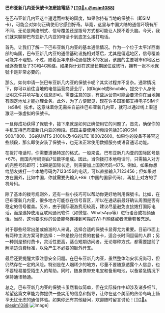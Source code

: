 **巴布亚新几内亚保號卡怎麽接電話？[[TG💪+ @esim1088](https://t.me/s/esim1088)]**

在巴布亚新几内亚这个遥远而神秘的国度，如果你持有当地的保號卡（即SIM卡），可能会对如何正确使用它感到好奇。毕竟，这里与中国大陆的通信环境有所不同，无论是网络制式、信号覆盖还是拨号方式都可能让人摸不着头脑。今天，我们就来聊聊巴布亚新几内亚的电话卡到底怎么接打电话。

首先，让我们了解一下巴布亚新几内亚的基本通信情况。作为一个位于太平洋西南部的岛国，巴布亚新几内亚的通信基础设施相对落后，尤其是偏远地区，信号覆盖可能并不理想。不过，随着近年来移动通信技术的发展，该国的主要城市和地区已经逐渐普及了3G和4G网络。如果你计划在这里长期居住或旅行，拥有一张本地保號卡是非常必要的。

那么，如何申请一张巴布亚新几内亚的保號卡呢？其实过程并不复杂。通常情况下，你可以前往当地的电信运营商营业厅，如Digicel或Bmobile，提交个人身份证明文件并填写相关信息即可。需要注意的是，有些运营商可能会要求你在当地拥有固定地址才能办理业务。此外，为了方便起见，现在许多国家都支持电子SIM卡（eSIM）技术，这意味着你无需亲自前往巴布亚新几内亚，就可以通过线上渠道激活一张虚拟的保號卡。

一旦你成功获得了保號卡，接下来就是如何正确使用它的问题了。首先，确保你的手机支持巴布亚新几内亚的频段。该国主要使用的频段包括2G的GSM 900/1800、3G的UMTS 2100以及4G的LTE 1800/2600。如果你的设备不兼容这些频段，那么即使安装了保號卡，也无法正常使用数据服务或语音通话功能。

在拨打电话时，你需要遵循特定的格式。一般来说，巴布亚新几内亚的国际区号是+675，而国内号码则由7位数字组成。因此，当你拨打本地电话时，只需输入对方的完整号码即可；如果是国际长途，则需要加上国家代码+675。例如，如果你想给朋友拨打一个本地号码为7123456的电话，可以直接输入7123456；但如果对方在国外，比如中国，你就需要先输入+86（中国的国家代码），再接上对方的手机号码。

除了基本的拨号规则外，还有一些小技巧可以帮助你更好地利用保號卡。比如，在巴布亚新几内亚，很多地方可能存在信号盲区，所以在通话前最好确认周围是否有稳定的信号覆盖。另外，由于国际漫游费用较高，建议尽量避免直接拨打国际电话，而是选择使用互联网通讯软件（如微信、WhatsApp等）进行语音或视频通话。当然，这也要求你的设备能够连接到可靠的Wi-Fi网络或者流量套餐充足。

对于那些经常出差或旅游的人来说，选择合适的保號卡显得尤为重要。目前市面上有两种主流方案可供选择：一种是按月付费的套餐卡，适合长时间逗留的人群；另一种则是预付费卡，灵活性更高，适合短期访问者。无论哪种方式，都需要提前了解清楚资费标准，以免产生不必要的额外开支。

最后还要提醒大家注意安全问题。在巴布亚新几内亚，虽然整体治安状况尚可，但仍然存在一定的风险。特别是在人烟稀少的地方，尽量不要随意透露个人信息，也不要轻易接受陌生人的帮助。同时，随身携带充电宝和备用电池，以备紧急情况下保持通讯畅通。

总之，巴布亚新几内亚的保號卡虽然看似简单，但在实际操作中却涉及诸多细节。希望这篇文章能为你提供一些实用的信息和指导，让你在这个美丽的热带岛屿上畅享无忧无虑的通信体验。如果你还有其他疑问，欢迎随时留言讨论！[[TG💪+ @esim1088](https://t.me/s/esim1088) ![Image](https://i.postimg.cc/4NQfJmqS/Snipaste-2025-05-13-00-14-12.png)]